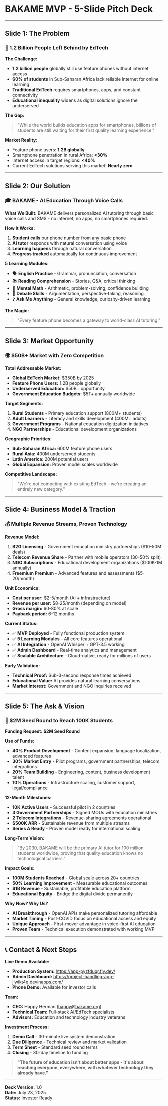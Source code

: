 # BAKAME MVP - 5-Slide Pitch Deck

---

## Slide 1: The Problem
### 📱 1.2 Billion People Left Behind by EdTech

**The Challenge:**
- **1.2 billion people** globally still use feature phones without internet access
- **60% of students** in Sub-Saharan Africa lack reliable internet for online learning
- **Traditional EdTech** requires smartphones, apps, and constant connectivity
- **Educational inequality** widens as digital solutions ignore the underserved

**The Gap:**
> "While the world builds education apps for smartphones, billions of students are still waiting for their first quality learning experience."

**Market Reality:**
- Feature phone users: **1.2B globally**
- Smartphone penetration in rural Africa: **<30%**
- Internet access in target regions: **<40%**
- Current EdTech solutions serving this market: **Nearly zero**

---

## Slide 2: Our Solution
### 🎓 BAKAME - AI Education Through Voice Calls

**What We Built:**
BAKAME delivers personalized AI tutoring through basic voice calls and SMS - no internet, no apps, no smartphones required.

**How It Works:**
1. **Student calls** our phone number from any basic phone
2. **AI tutor** responds with natural conversation using voice
3. **Learning happens** through natural conversation
4. **Progress tracked** automatically for continuous improvement

**5 Learning Modules:**
- 🗣️ **English Practice** - Grammar, pronunciation, conversation
- 📚 **Reading Comprehension** - Stories, Q&A, critical thinking  
- 🔢 **Mental Math** - Arithmetic, problem-solving, confidence building
- 💭 **Debate Skills** - Argumentation, perspective-taking, reasoning
- ❓ **Ask Me Anything** - General knowledge, curiosity-driven learning

**The Magic:**
> "Every feature phone becomes a gateway to world-class AI tutoring."

---

## Slide 3: Market Opportunity
### 🌍 $50B+ Market with Zero Competition

**Total Addressable Market:**
- **Global EdTech Market:** $350B by 2025
- **Feature Phone Users:** 1.2B people globally
- **Underserved Education:** $50B+ opportunity
- **Government Education Budgets:** $5T+ annually worldwide

**Target Segments:**
1. **Rural Students** - Primary education support (800M+ students)
2. **Adult Learners** - Literacy and skills development (400M+ adults)
3. **Government Programs** - National education digitization initiatives
4. **NGO Partnerships** - Educational development organizations

**Geographic Priorities:**
- **Sub-Saharan Africa:** 600M feature phone users
- **Rural Asia:** 400M underserved students  
- **Latin America:** 200M potential users
- **Global Expansion:** Proven model scales worldwide

**Competitive Landscape:**
> "We're not competing with existing EdTech - we're creating an entirely new category."

---

## Slide 4: Business Model & Traction
### 💰 Multiple Revenue Streams, Proven Technology

**Revenue Model:**
1. **B2G Licensing** - Government education ministry partnerships ($10-50M deals)
2. **Telecom Revenue Share** - Partner with mobile operators (30-50% split)
3. **NGO Subscriptions** - Educational development organizations ($100K-1M annually)
4. **Freemium Premium** - Advanced features and assessments ($5-20/month)

**Unit Economics:**
- **Cost per user:** $2-5/month (AI + infrastructure)
- **Revenue per user:** $8-25/month (depending on model)
- **Gross margin:** 60-80% at scale
- **Payback period:** 6-12 months

**Current Status:**
- ✅ **MVP Deployed** - Fully functional production system
- ✅ **5 Learning Modules** - All core features operational
- ✅ **AI Integration** - OpenAI Whisper + GPT-3.5 working
- ✅ **Admin Dashboard** - Real-time analytics and management
- ✅ **Scalable Architecture** - Cloud-native, ready for millions of users

**Early Validation:**
- **Technical Proof:** Sub-3-second response times achieved
- **Educational Value:** AI provides natural learning conversations
- **Market Interest:** Government and NGO inquiries received

---

## Slide 5: The Ask & Vision
### 🚀 $2M Seed Round to Reach 100K Students

**Funding Request: $2M Seed Round**

**Use of Funds:**
- **40% Product Development** - Content expansion, language localization, advanced features
- **30% Market Entry** - Pilot programs, government partnerships, telecom integrations  
- **20% Team Building** - Engineering, content, business development talent
- **10% Operations** - Infrastructure scaling, customer support, legal/compliance

**12-Month Milestones:**
- **10K Active Users** - Successful pilot in 2 countries
- **3 Government Partnerships** - Signed MOUs with education ministries
- **2 Telecom Integrations** - Revenue-sharing agreements operational
- **$500K ARR** - Sustainable revenue from multiple streams
- **Series A Ready** - Proven model ready for international scaling

**Long-Term Vision:**
> "By 2030, BAKAME will be the primary AI tutor for 100 million students worldwide, proving that quality education knows no technological barriers."

**Impact Goals:**
- **100M Students Reached** - Global scale across 20+ countries
- **50% Learning Improvement** - Measurable educational outcomes
- **$1B Revenue** - Sustainable, profitable education platform
- **Educational Equity** - Bridge the digital divide permanently

**Why Now? Why Us?**
- **AI Breakthrough** - OpenAI APIs make personalized tutoring affordable
- **Market Timing** - Post-COVID focus on educational access and equity
- **Unique Approach** - First-mover advantage in voice-first AI education
- **Proven Team** - Technical execution demonstrated with working MVP

---

## 📞 Contact & Next Steps

**Live Demo Available:**
- **Production System:** https://app-pyzfduqr.fly.dev/
- **Admin Dashboard:** https://project-handling-app-jiwikt4q.devinapps.com/
- **Phone Demo:** Available for investor calls

**Team:**
- **CEO:** Happy Herman (happy@bakame.org)
- **Technical Team:** Full-stack AI/EdTech specialists
- **Advisors:** Education and technology industry veterans

**Investment Process:**
1. **Demo Call** - 30-minute live system demonstration
2. **Due Diligence** - Technical review and market validation
3. **Term Sheet** - Standard seed round terms
4. **Closing** - 30-day timeline to funding

> **"The future of education isn't about better apps - it's about reaching everyone, everywhere, with whatever technology they already have."**

---

**Deck Version:** 1.0  
**Date:** July 23, 2025  
**Status:** Investor Ready
